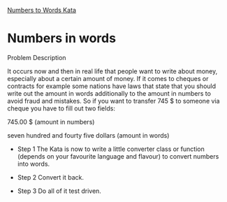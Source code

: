 
[Numbers to Words Kata](https://codingdojo.org/kata/NumbersInWords/)
# Numbers in words

Problem Description

It occurs now and then in real life that people want to write about money, especially about a certain amount of money. If it comes to cheques or contracts for example some nations have laws that state that you should write out the amount in words additionally to the amount in numbers to avoid fraud and mistakes. So if you want to transfer 745 $ to someone via cheque you have to fill out two fields:

745.00 $ (amount in numbers)

seven hundred and fourty five dollars (amount in words)

* Step 1
The Kata is now to write a little converter class or function (depends on your favourite language and flavour) to convert numbers into words.

* Step 2
Convert it back.

* Step 3
Do all of it test driven.